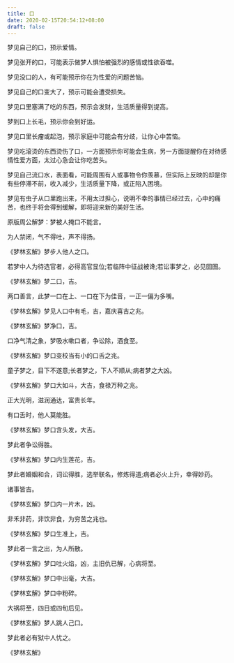 ```yaml
---
title: 口
date: 2020-02-15T20:54:12+08:00
draft: false
---
```


梦见自己的口，预示爱情。

梦见张开的口，可能表示做梦人惧怕被强烈的感情或性欲吞噬。

梦见没口的人，有可能预示你在为性爱的问题苦恼。

梦见自己的口变大了，预示可能会遭受损失。

梦见口里塞满了吃的东西，预示会发财，生活质量得到提高。

梦到口上长毛，预示你会到好运。

梦见口里长瘤或起泡，预示家庭中可能会有分歧，让你心中苦恼。

梦见吃滚烫的东西烫伤了口，一方面预示你可能会生病，另一方面提醒你在对待感情性爱方面，太过心急会让你吃苦头。

梦见自己流口水，表面看，可能周围有人或事物令你羡慕，但实际上反映的却是你有些停滞不前，收入减少，生活质量下降，或正陷入困境。

梦见有虫子从口里跑出来，不用太过担心，说明不幸的事情已经过去，心中的痛苦，也终于将会得到缓解，即将迎来新的美好生活。

原版周公解梦：梦被人掩口不能言。

为人禁闭，气不得吐，声不得扬。

《梦林玄解》梦步人他人之口。

若梦中人为待选官者，必得高官显位;若临阵中征战被谗;若讼事梦之，必见囹圄。

《梦林玄解》梦二口，吉。

两口善言，此梦一口在上、一口在下为佳音，一正一偏为多嘴。

《梦林玄解》梦见人口中有毛，吉，嘉庆喜吉之兆。

《梦林玄解》梦净口，吉。

口净气清之象，梦吸水嗽口者，争讼除，酒食至。

《梦林玄解》梦口变校当有小的口舌之兆。

童子梦之，目下不遂意;长者梦之，下人不顺从;病者梦之大凶。

《梦林玄解》梦口大如斗，大吉，食禄万种之兆。

正大光明，滋润通达，富贵长年。

有口舌时，他人莫能胜。

《梦林玄解》梦口含头发，大吉。

梦此者争讼得胜。

《梦林玄解》梦口内生莲花，吉。

梦此者婚姻和合，词讼得胜，选举联名，修炼得道;病者必火上升，幸得妙药。

诸事皆吉。

《梦林玄解》梦口内一片木，凶。

非禾非药，非饮非食，为穷苦之兆也。

《梦林玄解》梦口生准上，吉。

梦此者一言之出，为人所散。

《梦林玄解》梦口吐火焰，凶，主旧仇已解，心病将至。

《梦林玄解》梦口中出毫，大吉。

《梦林玄解》梦口中粉碎。

大祸将至，四日或四旬后见。

《梦林玄解》梦人跳人己口。

梦此者必有狱中人忧之。

《梦林玄解》
